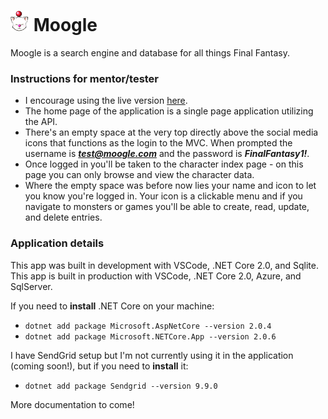 # <img src="wwwroot/images/ff-moogle.png" width="30"> Moogle

Moogle is a search engine and database for all things Final Fantasy.

### **Instructions** for mentor/tester

* I encourage using the live version [here](https://moogleapi.azurewebsites.net).
* The home page of the application is a single page application utilizing the API.
* There's an empty space at the very top directly above the social media icons that functions as the login to the MVC. When prompted the username is _**test@moogle.com**_ and the password is _**FinalFantasy1!**_.
* Once logged in you'll be taken to the character index page - on this page you can only browse and view the character data.
* Where the empty space was before now lies your name and icon to let you know you're logged in. Your icon is a clickable menu and if you navigate to monsters or games you'll be able to create, read, update, and delete entries.

### Application details

This app was built in development with VSCode, .NET Core 2.0, and Sqlite.<br>
This app is built in production with VSCode, .NET Core 2.0, Azure, and SqlServer.

If you need to **install** .NET Core on your machine:<br>
* `dotnet add package Microsoft.AspNetCore --version 2.0.4`
* `dotnet add package Microsoft.NETCore.App --version 2.0.6`

I have SendGrid setup but I'm not currently using it in the application (coming soon!), but if you need to **install** it:<br>
* `dotnet add package Sendgrid --version 9.9.0`

More documentation to come!


